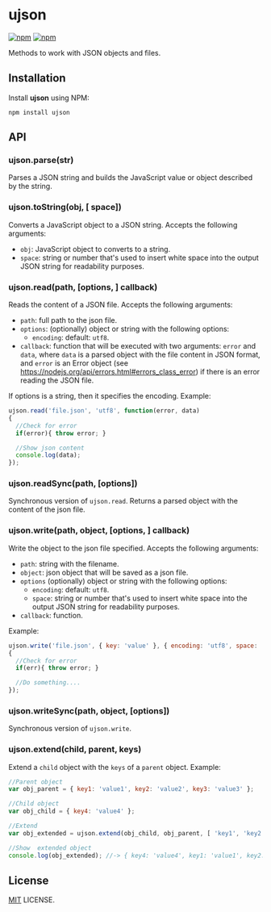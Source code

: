 # ujson

[![npm](https://img.shields.io/npm/v/ujson.svg?style=flat-square)](https://www.npmjs.com/package/ujson)
[![npm](https://img.shields.io/npm/dt/ujson.svg?style=flat-square)](https://www.npmjs.com/package/ujson)

Methods to work with JSON objects and files.

## Installation

Install **ujson** using NPM:

```
npm install ujson
```

## API

### ujson.parse(str)

Parses a JSON string and builds the JavaScript value or object described by the string.

### ujson.toString(obj, [ space])

Converts a JavaScript object to a JSON string. Accepts the following arguments:
- `obj`: JavaScript object to converts to a string.
- `space`: string or number that's used to insert white space into the output JSON string for readability purposes.


### ujson.read(path, [options, ] callback)

Reads the content of a JSON file. Accepts the following arguments:
- `path`: full path to the json file.
- `options`: (optionally) object or string with the following options:
  - `encoding`: default: `utf8`.
- `callback`: function that will be executed with two arguments: `error` and `data`, where `data` is a parsed object with the file content in JSON format, and `error` is an Error object (see https://nodejs.org/api/errors.html#errors_class_error) if there is an error reading the JSON file.

If options is a string, then it specifies the encoding. Example:

```javascript
ujson.read('file.json', 'utf8', function(error, data)
{
  //Check for error
  if(error){ throw error; }

  //Show json content
  console.log(data);
});
```

### ujson.readSync(path, [options])

Synchronous version of `ujson.read`. Returns a parsed object with the content of the json file.

### ujson.write(path, object, [options, ] callback)

Write the object to the json file specified. Accepts the following arguments:
- `path`: string with the filename.
- `object`: json object that will be saved as a json file.
- `options` (optionally) object or string with the following options:
  - `encoding`: default: `utf8`.
  - `space`: string or number that's used to insert white space into the output JSON string for readability purposes.
- `callback`: function.

Example:
```javascript
ujson.write('file.json', { key: 'value' }, { encoding: 'utf8', space: '\t' }, function(error)
{
  //Check for error
  if(err){ throw error; }

  //Do something....
});
```

### ujson.writeSync(path, object, [options])

Synchronous version of `ujson.write`.

### ujson.extend(child, parent, keys)

Extend a `child` object with the `keys` of a `parent` object. Example:

```javascript
//Parent object
var obj_parent = { key1: 'value1', key2: 'value2', key3: 'value3' };

//Child object
var obj_child = { key4: 'value4' };

//Extend
var obj_extended = ujson.extend(obj_child, obj_parent, [ 'key1', 'key2' ]);

//Show  extended object
console.log(obj_extended); //-> { key4: 'value4', key1: 'value1', key2: 'value2' }
```

## License

[MIT](./LICENSE) LICENSE.
